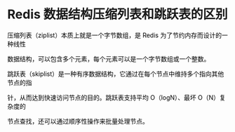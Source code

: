 # Redis 数据结构压缩列表和跳跃表的区别

<font style="color:rgb(0,0,0);">压缩列表（ziplist）本质上就是一个字节数组，是 Redis 为了节约内存而设计的一种线性 </font>

<font style="color:rgb(0,0,0);">数据结构，可以包含多个元素，每个元素可以是一个字节数组或一个整数。 </font>

<font style="color:rgb(0,0,0);">跳跃表（skiplist）是一种有序数据结构，它通过在每个节点中维持多个指向其他节点的指 </font>

<font style="color:rgb(0,0,0);">针，从而达到快速访问节点的目的。跳跃表支持平均 O（logN）、最坏 O（N）复杂度的 </font>

<font style="color:rgb(0,0,0);">节点查找，还可以通过顺序性操作来批量处理节点。</font>



